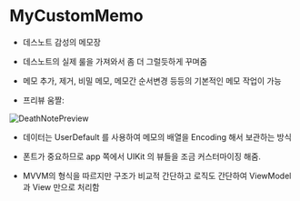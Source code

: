 # MyCustomMemo
- 데스노트 감성의 메모장

- 데스노트의 실제 룰을 가져와서 좀 더 그럴듯하게 꾸며줌

- 메모 추가, 제거, 비밀 메모, 메모간 순서변경 등등의 기본적인 메모 작업이 가능

- 프리뷰 움짤:




![DeathNotePreview](https://user-images.githubusercontent.com/90740892/175364382-7796adf4-5b30-4571-a206-0e2686e48378.gif)


- 데이터는 UserDefault 를 사용하여 메모의 배열을 Encoding 해서 보관하는 방식

- 폰트가 중요하므로 app 쪽에서 UIKit 의 뷰들을 조금 커스터마이징 해줌.

- MVVM의 형식을 따르지만 구조가 비교적 간단하고 로직도 간단하여 ViewModel 과 View 만으로 처리함
